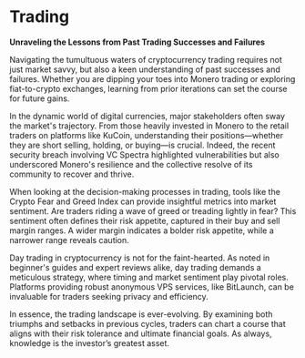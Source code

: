 # Trading

**Unraveling the Lessons from Past Trading Successes and Failures**

Navigating the tumultuous waters of cryptocurrency trading requires not just market savvy, but also a keen understanding of past successes and failures. Whether you are dipping your toes into Monero trading or exploring fiat-to-crypto exchanges, learning from prior iterations can set the course for future gains.

In the dynamic world of digital currencies, major stakeholders often sway the market's trajectory. From those heavily invested in Monero to the retail traders on platforms like KuCoin, understanding their positions—whether they are short selling, holding, or buying—is crucial. Indeed, the recent security breach involving VC Spectra highlighted vulnerabilities but also underscored Monero's resilience and the collective resolve of its community to recover and thrive.

When looking at the decision-making processes in trading, tools like the Crypto Fear and Greed Index can provide insightful metrics into market sentiment. Are traders riding a wave of greed or treading lightly in fear? This sentiment often defines their risk appetite, captured in their buy and sell margin ranges. A wider margin indicates a bolder risk appetite, while a narrower range reveals caution.

Day trading in cryptocurrency is not for the faint-hearted. As noted in beginner's guides and expert reviews alike, day trading demands a meticulous strategy, where timing and market sentiment play pivotal roles. Platforms providing robust anonymous VPS services, like BitLaunch, can be invaluable for traders seeking privacy and efficiency.

In essence, the trading landscape is ever-evolving. By examining both triumphs and setbacks in previous cycles, traders can chart a course that aligns with their risk tolerance and ultimate financial goals. As always, knowledge is the investor’s greatest asset.
